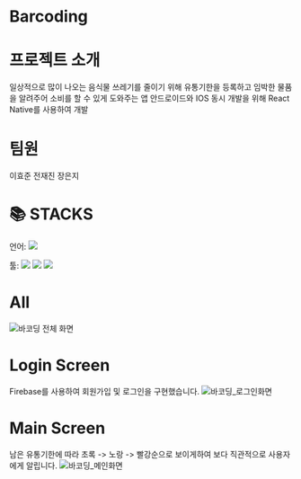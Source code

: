 # Barcoding
# 프로젝트 소개
일상적으로 많이 나오는 음식물 쓰레기를 줄이기 위해 유통기한을 등록하고 임박한 물품을 알려주어 소비를 할 수 있게 도와주는 앱
안드로이드와 IOS 동시 개발을 위해 React Native를 사용하여 개발
# 팀원
이효준 전재진 장은지
# <h1>📚 STACKS</h1>
언어: <img src="https://img.shields.io/badge/ReactNative-61DAFB?style=for-the-badge&logo=react&logoColor=white">
<br>

툴: <img src="https://img.shields.io/badge/Expo-000020?style=for-the-badge&logo=expo&logoColor=white"> 
<img src="https://img.shields.io/badge/firebase-FFCA28?style=for-the-badge&logo=firebase&logoColor=white"> 
<img src="https://img.shields.io/badge/github-181717?style=for-the-badge&logo=github&logoColor=white">
<br>

# All
![바코딩 전체 화면](https://github.com/user-attachments/assets/b793d3d0-de79-489d-94e5-24448be91c2e)
# Login Screen
Firebase를 사용하여 회원가입 및 로그인을 구현했습니다.
![바코딩_로그인화면](https://github.com/user-attachments/assets/57d72ef4-0247-4621-9f09-bf1868c34316)
# Main Screen
남은 유통기한에 따라 초록 -> 노랑 -> 빨강순으로 보이게하여 보다 직관적으로 사용자에게 알립니다.
![바코딩_메인화면](https://github.com/user-attachments/assets/7be61aa9-d953-4d67-82e1-d65578d4cb12)

